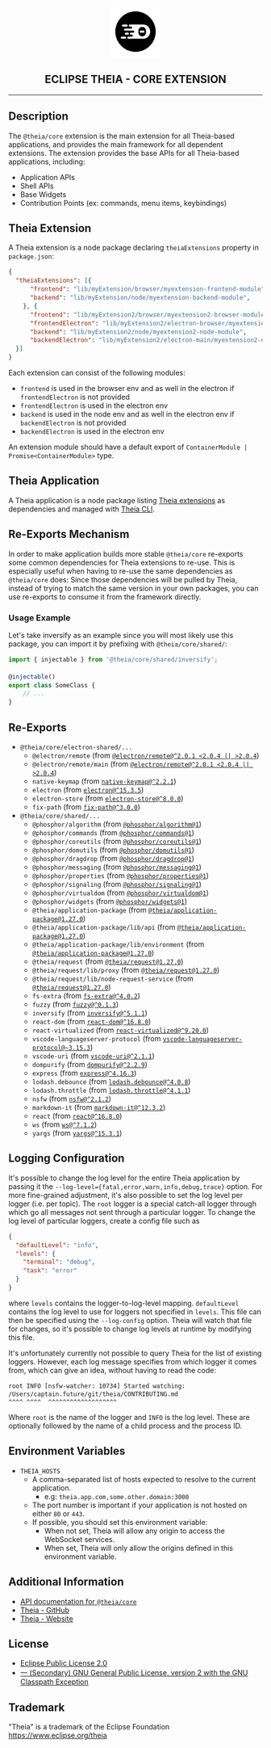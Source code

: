 <div align='center'>

<br />

<img src='https://raw.githubusercontent.com/eclipse-theia/theia/master/logo/theia.svg?sanitize=true' alt='theia-ext-logo' width='100px' />

<h2>ECLIPSE THEIA - CORE EXTENSION</h2>

<hr />

</div>

## Description

The `@theia/core` extension is the main extension for all Theia-based applications, and provides the main framework for all dependent extensions.
The extension provides the base APIs for all Theia-based applications, including:
- Application APIs
- Shell APIs
- Base Widgets
- Contribution Points (ex: commands, menu items, keybindings)

## Theia Extension

A Theia extension is a node package declaring `theiaExtensions` property in `package.json`:

```json
{
  "theiaExtensions": [{
      "frontend": "lib/myExtension/browser/myextension-frontend-module",
      "backend": "lib/myExtension/node/myextension-backend-module",
    }, {
      "frontend": "lib/myExtension2/browser/myextension2-browser-module",
      "frontendElectron": "lib/myExtension2/electron-browser/myextension2-electron-browser-module",
      "backend": "lib/myExtension2/node/myextension2-node-module",
      "backendElectron": "lib/myExtension2/electron-main/myextension2-electron-main-module"
  }]
}
```

Each extension can consist of the following modules:
- `frontend` is used in the browser env and as well in the electron if `frontendElectron` is not provided
- `frontendElectron` is used in the electron env
- `backend` is used in the node env and as well in the electron env if `backendElectron` is not provided
- `backendElectron` is used in the electron env

An extension module should have a default export of `ContainerModule | Promise<ContainerModule>` type.

## Theia Application

A Theia application is a node package listing [Theia extensions](#theia-extension) as dependencies and managed with [Theia CLI](../../dev-packages/cli/README.md).

## Re-Exports Mechanism

In order to make application builds more stable `@theia/core` re-exports some common dependencies for Theia extensions to re-use. This is especially useful when having to re-use the same dependencies as `@theia/core` does: Since those dependencies will be pulled by Theia, instead of trying to match the same version in your own packages, you can use re-exports to consume it from the framework directly.

### Usage Example

Let's take inversify as an example since you will most likely use this package, you can import it by prefixing with `@theia/core/shared/`:

```ts
import { injectable } from '@theia/core/shared/inversify';

@injectable()
export class SomeClass {
    // ...
}
```

## Re-Exports

- `@theia/core/electron-shared/...`
    - `@electron/remote` (from [`@electron/remote@^2.0.1 <2.0.4 || >2.0.4`](https://www.npmjs.com/package/@electron/remote))
    - `@electron/remote/main` (from [`@electron/remote@^2.0.1 <2.0.4 || >2.0.4`](https://www.npmjs.com/package/@electron/remote))
    - `native-keymap` (from [`native-keymap@^2.2.1`](https://www.npmjs.com/package/native-keymap))
    - `electron` (from [`electron@^15.3.5`](https://www.npmjs.com/package/electron))
    - `electron-store` (from [`electron-store@^8.0.0`](https://www.npmjs.com/package/electron-store))
    - `fix-path` (from [`fix-path@^3.0.0`](https://www.npmjs.com/package/fix-path))
- `@theia/core/shared/...`
    - `@phosphor/algorithm` (from [`@phosphor/algorithm@1`](https://www.npmjs.com/package/@phosphor/algorithm))
    - `@phosphor/commands` (from [`@phosphor/commands@1`](https://www.npmjs.com/package/@phosphor/commands))
    - `@phosphor/coreutils` (from [`@phosphor/coreutils@1`](https://www.npmjs.com/package/@phosphor/coreutils))
    - `@phosphor/domutils` (from [`@phosphor/domutils@1`](https://www.npmjs.com/package/@phosphor/domutils))
    - `@phosphor/dragdrop` (from [`@phosphor/dragdrop@1`](https://www.npmjs.com/package/@phosphor/dragdrop))
    - `@phosphor/messaging` (from [`@phosphor/messaging@1`](https://www.npmjs.com/package/@phosphor/messaging))
    - `@phosphor/properties` (from [`@phosphor/properties@1`](https://www.npmjs.com/package/@phosphor/properties))
    - `@phosphor/signaling` (from [`@phosphor/signaling@1`](https://www.npmjs.com/package/@phosphor/signaling))
    - `@phosphor/virtualdom` (from [`@phosphor/virtualdom@1`](https://www.npmjs.com/package/@phosphor/virtualdom))
    - `@phosphor/widgets` (from [`@phosphor/widgets@1`](https://www.npmjs.com/package/@phosphor/widgets))
    - `@theia/application-package` (from [`@theia/application-package@1.27.0`](https://www.npmjs.com/package/@theia/application-package/v/1.27.0))
    - `@theia/application-package/lib/api` (from [`@theia/application-package@1.27.0`](https://www.npmjs.com/package/@theia/application-package/v/1.27.0))
    - `@theia/application-package/lib/environment` (from [`@theia/application-package@1.27.0`](https://www.npmjs.com/package/@theia/application-package/v/1.27.0))
    - `@theia/request` (from [`@theia/request@1.27.0`](https://www.npmjs.com/package/@theia/request/v/1.27.0))
    - `@theia/request/lib/proxy` (from [`@theia/request@1.27.0`](https://www.npmjs.com/package/@theia/request/v/1.27.0))
    - `@theia/request/lib/node-request-service` (from [`@theia/request@1.27.0`](https://www.npmjs.com/package/@theia/request/v/1.27.0))
    - `fs-extra` (from [`fs-extra@^4.0.2`](https://www.npmjs.com/package/fs-extra))
    - `fuzzy` (from [`fuzzy@^0.1.3`](https://www.npmjs.com/package/fuzzy))
    - `inversify` (from [`inversify@^5.1.1`](https://www.npmjs.com/package/inversify))
    - `react-dom` (from [`react-dom@^16.8.0`](https://www.npmjs.com/package/react-dom))
    - `react-virtualized` (from [`react-virtualized@^9.20.0`](https://www.npmjs.com/package/react-virtualized))
    - `vscode-languageserver-protocol` (from [`vscode-languageserver-protocol@~3.15.3`](https://www.npmjs.com/package/vscode-languageserver-protocol))
    - `vscode-uri` (from [`vscode-uri@^2.1.1`](https://www.npmjs.com/package/vscode-uri))
    - `dompurify` (from [`dompurify@^2.2.9`](https://www.npmjs.com/package/dompurify))
    - `express` (from [`express@^4.16.3`](https://www.npmjs.com/package/express))
    - `lodash.debounce` (from [`lodash.debounce@^4.0.8`](https://www.npmjs.com/package/lodash.debounce))
    - `lodash.throttle` (from [`lodash.throttle@^4.1.1`](https://www.npmjs.com/package/lodash.throttle))
    - `nsfw` (from [`nsfw@^2.1.2`](https://www.npmjs.com/package/nsfw))
    - `markdown-it` (from [`markdown-it@^12.3.2`](https://www.npmjs.com/package/markdown-it))
    - `react` (from [`react@^16.8.0`](https://www.npmjs.com/package/react))
    - `ws` (from [`ws@^7.1.2`](https://www.npmjs.com/package/ws))
    - `yargs` (from [`yargs@^15.3.1`](https://www.npmjs.com/package/yargs))

## Logging Configuration

It's possible to change the log level for the entire Theia application by
passing it the `--log-level={fatal,error,warn,info,debug,trace}` option.  For
more fine-grained adjustment, it's also possible to set the log level per
logger (i.e. per topic).  The `root` logger is a special catch-all logger
through which go all messages not sent through a particular logger.  To change
the log level of particular loggers, create a config file such as

```json
{
  "defaultLevel": "info",
  "levels": {
    "terminal": "debug",
    "task": "error"
  }
}
```

where `levels` contains the logger-to-log-level mapping.  `defaultLevel`
contains the log level to use for loggers not specified in `levels`.  This file
can then be specified using the `--log-config` option.  Theia will watch that
file for changes, so it's possible to change log levels at runtime by
modifying this file.

It's unfortunately currently not possible to query Theia for the list of
existing loggers.  However, each log message specifies from which logger it
comes from, which can give an idea, without having to read the code:

```
root INFO [nsfw-watcher: 10734] Started watching: /Users/captain.future/git/theia/CONTRIBUTING.md
^^^^ ^^^^  ^^^^^^^^^^^^^^^^^^^
```
Where `root` is the name of the logger and `INFO` is the log level. These are optionally followed by the name of a child process and the process ID.

## Environment Variables

- `THEIA_HOSTS`
  - A comma-separated list of hosts expected to resolve to the current application.
    - e.g: `theia.app.com,some.other.domain:3000`
  - The port number is important if your application is not hosted on either `80` or `443`.
  - If possible, you should set this environment variable:
    - When not set, Theia will allow any origin to access the WebSocket services.
    - When set, Theia will only allow the origins defined in this environment variable.

## Additional Information

- [API documentation for `@theia/core`](https://eclipse-theia.github.io/theia/docs/next/modules/core.html)
- [Theia - GitHub](https://github.com/eclipse-theia/theia)
- [Theia - Website](https://theia-ide.org/)

## License

- [Eclipse Public License 2.0](http://www.eclipse.org/legal/epl-2.0/)
- [一 (Secondary) GNU General Public License, version 2 with the GNU Classpath Exception](https://projects.eclipse.org/license/secondary-gpl-2.0-cp)

## Trademark
"Theia" is a trademark of the Eclipse Foundation
https://www.eclipse.org/theia
